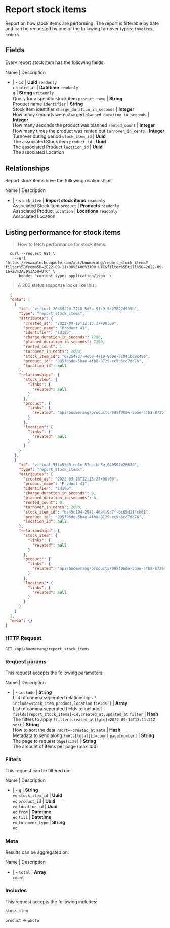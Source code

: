 # Report stock items

Report on how stock items are performing. The report is filterable by date and can be requested by one of the following turnover types: `invoices`, `orders`.

## Fields
Every report stock item has the following fields:

Name | Description
- | -
`id` | **Uuid** `readonly`<br>
`created_at` | **Datetime** `readonly`<br>
`q` | **String** `writeonly`<br>Query for a specific stock item
`product_name` | **String** <br>Product name
`identifier` | **String** <br>Stock item identifier
`charge_duration_in_seconds` | **Integer** <br>How many seconds were charged
`planned_duration_in_seconds` | **Integer** <br>How many seconds the product was planned
`rented_count` | **Integer** <br>How many times the product was rented out
`turnover_in_cents` | **Integer** <br>Turnover during period
`stock_item_id` | **Uuid** <br>The associated Stock item
`product_id` | **Uuid** <br>The associated Product
`location_id` | **Uuid** <br>The associated Location


## Relationships
Report stock items have the following relationships:

Name | Description
- | -
`stock_item` | **Report stock items** `readonly`<br>Associated Stock item
`product` | **Products** `readonly`<br>Associated Product
`location` | **Locations** `readonly`<br>Associated Location


## Listing performance for stock items



> How to fetch performance for stock items:

```shell
  curl --request GET \
    --url 'https://example.booqable.com/api/boomerang/report_stock_items?filter%5Bfrom%5D=2022-09-11+00%3A00%3A00+UTC&filter%5Btill%5D=2022-09-16+23%3A59%3A59+UTC' \
    --header 'content-type: application/json' \
```

> A 200 status response looks like this:

```json
  {
  "data": [
    {
      "id": "virtual-20d55220-7218-5d5a-91c9-5c27627d935b",
      "type": "report_stock_items",
      "attributes": {
        "created_at": "2022-09-16T12:15:27+00:00",
        "product_name": "Product 41",
        "identifier": "id185",
        "charge_duration_in_seconds": 7200,
        "planned_duration_in_seconds": 7200,
        "rented_count": 1,
        "turnover_in_cents": 2000,
        "stock_item_id": "67254737-4cb9-4719-869e-6c041b09c496",
        "product_id": "095f06de-5bae-4fb8-8729-cc9b6cc7dd76",
        "location_id": null
      },
      "relationships": {
        "stock_item": {
          "links": {
            "related": null
          }
        },
        "product": {
          "links": {
            "related": "api/boomerang/products/095f06de-5bae-4fb8-8729-cc9b6cc7dd76"
          }
        },
        "location": {
          "links": {
            "related": null
          }
        }
      }
    },
    {
      "id": "virtual-95fa55d5-ee1e-57ec-be8e-040502b26630",
      "type": "report_stock_items",
      "attributes": {
        "created_at": "2022-09-16T12:15:27+00:00",
        "product_name": "Product 41",
        "identifier": "id186",
        "charge_duration_in_seconds": 0,
        "planned_duration_in_seconds": 0,
        "rented_count": 0,
        "turnover_in_cents": 2000,
        "stock_item_id": "ba45c194-2941-46a4-9c7f-0c65d2f4cb01",
        "product_id": "095f06de-5bae-4fb8-8729-cc9b6cc7dd76",
        "location_id": null
      },
      "relationships": {
        "stock_item": {
          "links": {
            "related": null
          }
        },
        "product": {
          "links": {
            "related": "api/boomerang/products/095f06de-5bae-4fb8-8729-cc9b6cc7dd76"
          }
        },
        "location": {
          "links": {
            "related": null
          }
        }
      }
    }
  ],
  "meta": {}
}
```

### HTTP Request

`GET /api/boomerang/report_stock_items`

### Request params

This request accepts the following parameters:

Name | Description
- | -
`include` | **String** <br>List of comma seperated relationships `?include=stock_item,product,location`
`fields[]` | **Array** <br>List of comma seperated fields to include `?fields[report_stock_items]=id,created_at,updated_at`
`filter` | **Hash** <br>The filters to apply `?filter[created_at][gte]=2022-09-16T12:11:21Z`
`sort` | **String** <br>How to sort the data `?sort=-created_at`
`meta` | **Hash** <br>Metadata to send along `?meta[total][]=count`
`page[number]` | **String** <br>The page to request
`page[size]` | **String** <br>The amount of items per page (max 100)


### Filters

This request can be filtered on:

Name | Description
- | -
`q` | **String** <br>`eq`
`stock_item_id` | **Uuid** <br>`eq`
`product_id` | **Uuid** <br>`eq`
`location_id` | **Uuid** <br>`eq`
`from` | **Datetime** <br>`eq`
`till` | **Datetime** <br>`eq`
`turnover_type` | **String** <br>`eq`


### Meta

Results can be aggregated on:

Name | Description
- | -
`total` | **Array** <br>`count`


### Includes

This request accepts the following includes:

`stock_item`


`product` => 
`photo`







